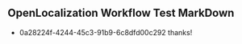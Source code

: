 ## OpenLocalization Workflow Test MarkDown
* 0a28224f-4244-45c3-91b9-6c8dfd00c292 thanks!

<!--HONumber=Jul16_HO3-->


